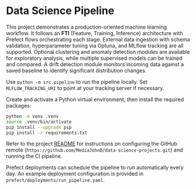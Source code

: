 # Data Science Pipeline

This project demonstrates a production-oriented machine learning workflow. It
follows an **FTI** (Feature, Training, Inference) architecture with Prefect
flows orchestrating each stage. External data ingestion with schema validation,
hyperparameter tuning via Optuna, and MLflow tracking are all supported.
Optional clustering and anomaly detection modules are available for exploratory
analysis, while multiple supervised models can be trained and compared. A
drift detection module monitors incoming data against a saved baseline to
identify significant distribution changes.

Use `python -m src.pipeline` to run the pipeline locally. Set
`MLFLOW_TRACKING_URI` to point at your tracking server if necessary.

Create and activate a Python virtual environment, then install the required
packages:

```bash
python -m venv .venv
source .venv/bin/activate
pip install --upgrade pip
pip install -r requirements.txt
```

Refer to the project [README](../README.md) for instructions on configuring the
GitHub remote (`https://github.com/MediaJohnD/data-science-projects.git`) and
running the CI pipeline.

Prefect deployments can schedule the pipeline to run automatically every day.
An example deployment configuration is provided in
`prefect/deployments/run_pipeline.yaml`.
